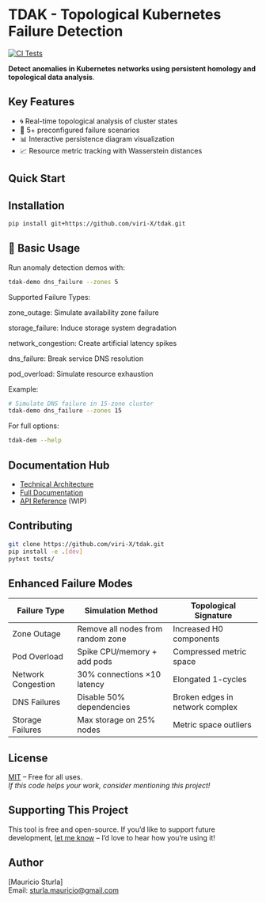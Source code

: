 # TDAK - Topological Kubernetes Failure Detection
[![CI Tests](https://github.com/viri-X/tdak/actions/workflows/tests.yml/badge.svg)](https://github.com/viri-X/tdak/actions)

**Detect anomalies in Kubernetes networks using persistent homology and topological data analysis**.

## Key Features
- 🌀 Real-time topological analysis of cluster states
- 🔧 5+ preconfigured failure scenarios
- 📊 Interactive persistence diagram visualization
- 📈 Resource metric tracking with Wasserstein distances

## Quick Start

## Installation

```bash
pip install git+https://github.com/viri-X/tdak.git
```

## 🚀 Basic Usage

Run anomaly detection demos with:

```bash
tdak-demo dns_failure --zones 5
```
Supported Failure Types:

zone_outage: Simulate availability zone failure

storage_failure: Induce storage system degradation

network_congestion: Create artificial latency spikes

dns_failure: Break service DNS resolution

pod_overload: Simulate resource exhaustion


Example:

```bash
# Simulate DNS failure in 15-zone cluster
tdak-demo dns_failure --zones 15
```

For full options:

```bash
tdak-dem --help
```


## Documentation Hub
- [Technical Architecture](docs/ARCHITECTURE.md)  
- [Full Documentation](docs/TDAK_DOCUMENTATION.md)  
- [API Reference](docs/API_REFERENCE.md) (WIP)

## Contributing
```bash
git clone https://github.com/viri-X/tdak.git
pip install -e .[dev]
pytest tests/
```


## Enhanced Failure Modes

| Failure Type          | Simulation Method                             | Topological Signature                     |
|-----------------------|-----------------------------------------------|-------------------------------------------|
| Zone Outage           | Remove all nodes from random zone             | Increased H0 components                   |
| Pod Overload          | Spike CPU/memory + add pods                   | Compressed metric space                   |
| Network Congestion    | 30% connections ×10 latency                   | Elongated 1-cycles                        |
| DNS Failures          | Disable 50% dependencies                      | Broken edges in network complex           |
| Storage Failures      | Max storage on 25% nodes                      | Metric space outliers                     |

## License  
[MIT](LICENSE) – Free for all uses.  
*If this code helps your work, consider mentioning this project!*  


## Supporting This Project 
This tool is free and open-source. If you’d like to support future development, [let me know](mailto:sturla.mauricio@gmail.com) – I’d love to hear how you’re using it!  


## Author
[Mauricio Sturla]  
Email: sturla.mauricio@gmail.com 

